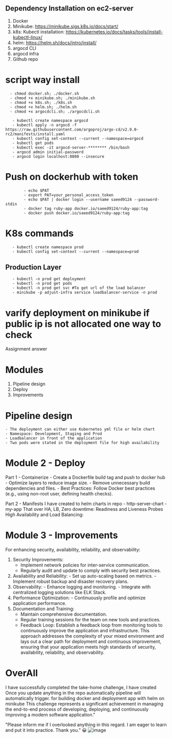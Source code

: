 ## Dependency Installation on ec2-server 
1. Docker
2. Minikube: https://minikube.sigs.k8s.io/docs/start/
3. k8s:  Kubectl installation: https://kubernetes.io/docs/tasks/tools/install-kubectl-linux/
4. helm: https://helm.sh/docs/intro/install/
5. argocd CLI
6. argocd infra
7. Github repo

# script way install
      - chmod docker.sh; ./docker.sh
      - chmod +x minikube.sh; ./minikube.sh
      - chmod +x k8s.sh; ./k8s.sh
      - chmod +x helm.sh; ./helm.sh
      - chmod +x argocdcli.sh; ./argocdcli.sh
   
       - kubectl create namespace argocd
       - kubectl apply -n argocd -f https://raw.githubusercontent.com/argoproj/argo-cd/v2.9.0-rc2/manifests/install.yaml
       - kubectl config set-context --current --namespace=argocd
       - kubectl get pods
       - kubectl exec -it argocd-server-******** /bin/bash
       - argocd admin initial-password
       - argocd login localhost:8080 --insecure




# Push on dockerhub with token
            - echo $PAT
            - export PAT=your_personal_access_token
            - echo $PAT | docker login --username saeed9124 --password-stdin
            - docker tag ruby-app docker.io/saeed9124/ruby-app:tag
            - docker push docker.io/saeed9124/ruby-app:tag

# K8s commands
       - kubectl create namespace prod
       - kubectl config set-context --current --namespace=prod
## Production Layer
       - kubectl -n prod get deployment
       - kubectl -n prod get pods
       - kubectl -n prod get svc #To get url of the load balancer 
       - minikube -p adjust-infra service loadbalancer-service -n prod
# varify deployment on minikube if public ip is not allocated one way to check

Assignment answer
# Modules
1. Pipeline design
2. Deploy
3. Improvements
# Pipeline design
    - The deployment can either use Kubernetes yml file or helm chart
    - Namespace: Development, Staging and Prod 
    - Loadbalancer in front of the application
    - Two pods were stated in the deployment file for high availability
# Module 2 - Deploy
Part 1 - Containerize
       - Create a Dockerfile build tag and push to docker hub
       - Optimize layers to reduce image size.
       - Remove unnecessary build dependencies and files.
        - Best Practices: Follow Docker best practices (e.g., using non-root user, defining health checks).
        
Part 2 - Manifests
I have created to helm charts in repo
                 - http-server-chart
                 - my-app
That over HA, LB, Zero downtime: Readiness and Liveness Probes
High Availability and Load Balancing:

# Module 3 - Improvements
For enhancing security, availability, reliability, and observability:

1. Security Improvements:
      - Implement network policies for inter-service communication.
      - Regularly audit and update to comply with security best practices.
2. Availability and Reliability: 
       - Set up auto-scaling based on metrics.
       - Implement robust backup and disaster recovery plans.
3. Observability:
        - Enhance logging and monitoring.
        - Integrate with centralized logging solutions like ELK Stack.
4. Performance Optimization:
        - Continuously profile and optimize application performance.
5. Documentation and Training:
   - Maintain comprehensive documentation. 
   - Regular training sessions for the team on new tools and practices.
    - Feedback Loop:
Establish a feedback loop from monitoring tools to continuously improve the application and infrastructure.
This approach addresses the complexity of your mixed environment and lays out a clear path for deployment and continuous improvement, ensuring that your application meets high standards of security, availability, reliability, and observability.

# OverAll
I have successfully completed the take-home challenge, 
I have created Once you update anything in the repo automatically pipeline will automatically trigger. for building docker and deployment app with helm on minikube 
This challenge represents a significant achievement in managing the end-to-end process of developing, deploying, and continuously improving a modern software application."

"Please inform me if I overlooked anything in this regard. I am eager to learn and put it into practice. Thank you." 😀
![image](https://github.com/saeed0808/devops/assets/46480999/82ada74e-9fc6-4bd8-a85d-7fbcb0a30bba)


